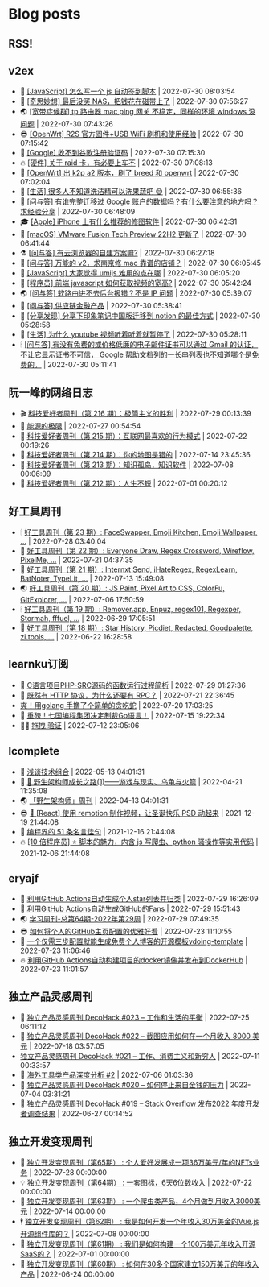 # Blog posts
## RSS!



## v2ex

<!-- v2ex:START  -->
- 🫶 [[JavaScript] 怎么写一个 js 自动签到脚本](https://www.v2ex.com/t/869653#reply0) | 2022-07-30 08:03:54 
- 🧰 [[奇思妙想] 最后没买 NAS，把钱花在磁带上了](https://www.v2ex.com/t/869651#reply2) | 2022-07-30 07:56:27 
- 🌏 [[宽带症候群] tp 路由器 mac ping 网关 不稳定，同样的环境 windows 没问题](https://www.v2ex.com/t/869649#reply1) | 2022-07-30 07:43:26 
- 😎 [[OpenWrt] R2S 官方固件+USB WiFi 刷机和使用经验](https://www.v2ex.com/t/869648#reply0) | 2022-07-30 07:15:42 
- 💂 [[Google] 收不到谷歌注册验证码](https://www.v2ex.com/t/869647#reply6) | 2022-07-30 07:15:30 
- 🔥 [[硬件] 关于 raid 卡，有必要上车不](https://www.v2ex.com/t/869646#reply4) | 2022-07-30 07:08:13 
- 🦅 [[OpenWrt] 出 k2p a2 版本，刷了 breed 和 openwrt](https://www.v2ex.com/t/869645#reply0) | 2022-07-30 07:02:04 
- 🙉 [[生活] 很多人不知道洗洁精可以洗果蔬吧 😅](https://www.v2ex.com/t/869644#reply24) | 2022-07-30 06:55:36 
- 💫 [[问与答] 有谁完整迁移过 Google 账户的数据吗？有什么要注意的地方吗？求经验分享](https://www.v2ex.com/t/869643#reply2) | 2022-07-30 06:48:09 
- 🎓 [[Apple] iPhone 上有什么推荐的修图软件](https://www.v2ex.com/t/869642#reply5) | 2022-07-30 06:42:31 
- 🗽 [[macOS] VMware Fusion Tech Preview 22H2 更新了](https://www.v2ex.com/t/869641#reply1) | 2022-07-30 06:41:44 
- ⚗️ [[问与答] 有云浏览器的自建方案嘛?](https://www.v2ex.com/t/869640#reply5) | 2022-07-30 06:27:18 
- 🦍 [[问与答] 万能的 v2，求南京修 mac 靠谱的店铺？](https://www.v2ex.com/t/869639#reply0) | 2022-07-30 06:05:45 
- 🤩 [[JavaScript] 大家觉得 umijs 难用的点在哪](https://www.v2ex.com/t/869638#reply1) | 2022-07-30 06:05:20 
- 🙉 [[程序员] 前端 javascript 如何获取视频的宽高?](https://www.v2ex.com/t/869637#reply3) | 2022-07-30 05:42:24 
- 🌏 [[问与答] 软路由进不去后台报错？不是 IP 问题](https://www.v2ex.com/t/869636#reply4) | 2022-07-30 05:39:07 
- 🐘 [[问与答] 供应链金融产品](https://www.v2ex.com/t/869635#reply0) | 2022-07-30 05:38:41 
- 🧰 [[分享发现] 分享下印象笔记中国版迁移到 notion 的最佳方式](https://www.v2ex.com/t/869634#reply1) | 2022-07-30 05:28:58 
- 💃 [[生活] 为什么 youtube 视频听着听着就暂停了](https://www.v2ex.com/t/869633#reply3) | 2022-07-30 05:28:11 
- 🕯 [[问与答] 有没有免费的或价格低廉的电子邮件证书可以通过 Gmail 的认证，不让它显示证书不可信， Google 帮助文档列的一长串列表也不知道哪个是免费的。](https://www.v2ex.com/t/869630#reply1) | 2022-07-30 05:11:41 <!-- v2ex:END -->

## 阮一峰的网络日志

<!-- ruanyf:START -->
- 🎬 [科技爱好者周刊（第 216 期）：极简主义的胜利](http://www.ruanyifeng.com/blog/2022/07/weekly-issue-216.html) | 2022-07-29 00:13:39 
- 💄 [能源的极限](http://www.ruanyifeng.com/blog/2022/07/energy-consumption.html) | 2022-07-27 00:54:54 
- 🐎 [科技爱好者周刊（第 215 期）：互联网最喜欢的行为模式](http://www.ruanyifeng.com/blog/2022/07/weekly-issue-215.html) | 2022-07-22 00:19:26 
- 🤔 [科技爱好者周刊（第 214 期）：你的地图是错的](http://www.ruanyifeng.com/blog/2022/07/weekly-issue-214.html) | 2022-07-14 23:45:36 
- 🧠 [科技爱好者周刊（第 213 期）：知识孤岛，知识软件](http://www.ruanyifeng.com/blog/2022/07/weekly-issue-213.html) | 2022-07-08 00:06:09 
- 🎃 [科技爱好者周刊（第 212 期）：人生不短](http://www.ruanyifeng.com/blog/2022/07/weekly-issue-212.html) | 2022-07-01 00:20:12 <!-- ruanyf:END -->

## 好工具周刊

<!-- bestxtools:START -->
- 🕯 [好工具周刊（第 23 期）: FaceSwapper, Emoji Kitchen, Emoji Wallpaper, ...](https://discuss-cn.bestxtools.com/d/61/1) | 2022-07-28 03:40:04 
- 🦩 [好工具周刊（第 22 期）: Everyone Draw, Regex Cross­word, Wireflow, PixelMe, ...](https://discuss-cn.bestxtools.com/d/60/1) | 2022-07-21 04:37:35 
- 🦄 [好工具周刊（第 21 期）: Internxt Send, iHateRegex, RegexLearn, BatNoter, TypeLit, ...](https://discuss-cn.bestxtools.com/d/58/1) | 2022-07-13 15:49:08 
- 🌏 [好工具周刊（第 20 期）: JS Paint, Pixel Art to CSS, ColorFu, GitExplorer, ...](https://discuss-cn.bestxtools.com/d/57/1) | 2022-07-06 17:50:59 
- 🕯 [好工具周刊（第 19 期）: Remover.app, Enpuz, regex101, Regexper, Stormah, fffuel, ...](https://discuss-cn.bestxtools.com/d/56/1) | 2022-06-29 17:05:51 
- 📝 [好工具周刊（第 18 期）: Star History, Picdiet, Redacted, Goodpalette, zi.tools, ...](https://discuss-cn.bestxtools.com/d/47/1) | 2022-06-22 16:28:58 <!-- bestxtools:END -->


## learnku订阅

<!-- learnku:START -->
- 🦅 [C语言项目PHP-SRC源码的函数运行过程简析](https://learnku.com/articles/70182) | 2022-07-29 01:27:36 
- 🦅 [既然有 HTTP 协议，为什么还要有 RPC？](https://learnku.com/laravel/t/69972) | 2022-07-21 22:36:45 
-  [爽！用golang 手撸了个简单的贪吃蛇](https://learnku.com/articles/69912) | 2022-07-20 17:03:25 
- 🌈 [重磅！七国编程集团决定制裁Go语言！](https://learnku.com/articles/69766) | 2022-07-15 19:22:34 
- 🧑‍🏫 [拖拽 验证](https://learnku.com/articles/69652) | 2022-07-12 23:05:06 <!-- learnku:END -->



## lcomplete

<!-- lcomplete:START -->
- 🫶 [浅谈技术组合](http://codelc.com/post/essay/%E6%B5%85%E8%B0%88%E6%8A%80%E6%9C%AF%E7%BB%84%E5%90%88/) | 2022-05-13 04:01:31 
- 🧰 [🐒 野生架构师成长之路&lpar;1&rpar;——游戏与现实、乌龟与火箭](http://codelc.com/post/growup/s01/) | 2022-04-21 11:35:08 
- 🌏 [「野生架构师」周刊](http://codelc.com/post/essay/%E9%87%8E%E7%94%9F%E6%9E%B6%E6%9E%84%E5%B8%88%E5%91%A8%E5%88%8A%E4%BB%8B%E7%BB%8D/) | 2022-04-13 04:01:31 
- 😎 [🎄 [React] 使用 remotion 制作视频，让圣诞快乐 PSD 动起来](http://codelc.com/post/dev/js/remotion/) | 2021-12-19 21:44:08 
- 💂 [编程界的 51 条名言佳句](http://codelc.com/post/dev/thinking/quotes/) | 2021-12-16 21:44:08 
- 🔥 [[10 倍程序员] ⭐ 脚本的魅力，内含 js 写爬虫、python 骚操作等实用代码](http://codelc.com/post/dev/10x/script/) | 2021-12-06 21:44:08 <!-- lcomplete:END -->

## eryajf

<!-- eryajf:START -->
- 🫶 [利用GitHub Actions自动生成个人star列表并归类](https://wiki.eryajf.net/pages/4ba0f4/) | 2022-07-29 16:26:09 
- 🧰 [利用GitHub Actions自动生成GitHub的Fans](https://wiki.eryajf.net/pages/db92f0/) | 2022-07-29 15:51:43 
- 🌏 [学习周刊-总第64期-2022年第29周](https://wiki.eryajf.net/pages/6e74fb/) | 2022-07-29 07:49:35 
- 😎 [如何将个人的GitHub主页配置的优雅好看](https://wiki.eryajf.net/pages/d195b4/) | 2022-07-23 11:10:55 
- 💂 [一个仅需三步配置就能生成免费个人博客的开源模板vdoing-template](https://wiki.eryajf.net/pages/48e307/) | 2022-07-23 11:06:46 
- 🔥 [利用GitHub Actions自动构建项目的docker镜像并发布到DockerHub](https://wiki.eryajf.net/pages/5baf0a/) | 2022-07-23 11:01:57 <!-- eryajf:END -->



## 独立产品灵感周刊

<!-- DecoHack:START -->
- 🦣 [独立产品灵感周刊 DecoHack #023 – 工作和生活的平衡](https://www.decohack.com/Post/802) | 2022-07-25 06:11:12 
- 🤡 [独立产品灵感周刊 DecoHack #022 – 截图应用如何在一个月收入 8000 美元](https://www.decohack.com/Post/774) | 2022-07-18 03:57:05 
-  [独立产品灵感周刊 DecoHack #021 – 工作、消费主义和新穷人](https://www.decohack.com/Post/753) | 2022-07-11 00:33:57 
- 🐲 [海外工具类产品深度分析 #2](https://www.decohack.com/Post/746) | 2022-07-06 01:03:36 
- 🦅 [独立产品灵感周刊 DecoHack #020 – 如何停止来自金钱的压力](https://www.decohack.com/Post/728) | 2022-07-04 03:31:21 
- 🧰 [独立产品灵感周刊 DecoHack #019 – Stack Overflow 发布2022 年度开发者调查结果](https://www.decohack.com/Post/699) | 2022-06-27 00:14:52 <!-- DecoHack:END -->

## 独立开发变现周刊

<!-- easyindie:START -->
- 💂 [独立开发变现周刊（第65期） : 个人爱好发展成一项36万美元/年的NFTs业务](https://www.ezindie.com/weekly/issue-65) | 2022-07-28 00:00:00 
- 💡 [独立开发变现周刊（第64期） : 一套图标，6天6位数收入](https://www.ezindie.com/weekly/issue-64) | 2022-07-22 00:00:00 
- 🌋 [独立开发变现周刊（第63期） : 一个爬虫类产品，4个月做到月收入3000美元](https://www.ezindie.com/weekly/issue-63) | 2022-07-14 00:00:00 
- 🕴 [独立开发变现周刊（第62期） : 我是如何开发一个年收入30万美金的Vue.js开源组件库的？](https://www.ezindie.com/weekly/issue-62) | 2022-07-08 00:00:00 
- 🎊 [独立开发变现周刊（第61期） : 我们是如何构建一个100万美元年收入开源SaaS的？](https://www.ezindie.com/weekly/issue-61) | 2022-07-01 00:00:00 
- 🤔 [独立开发变现周刊（第60期） : 如何在30多个国家建立150万美元的年收入产品](https://www.ezindie.com/weekly/issue-60) | 2022-06-24 00:00:00 <!-- easyindie:END -->



